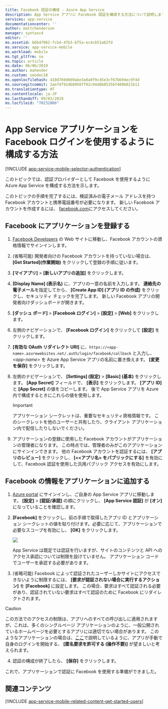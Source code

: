 ```yaml
---
title: Facebook 認証の構成 - Azure App Service
description: App Service アプリに Facebook 認証を構成する方法について説明します。
services: app-service
documentationcenter: ''
author: mattchenderson
manager: syntaxc4
editor: ''
ms.assetid: b6b4f062-fcb4-47b3-b75a-ec4cb51a62fd
ms.service: app-service-mobile
ms.workload: mobile
ms.tgt_pltfrm: na
ms.topic: article
ms.date: 06/06/2019
ms.author: mahender
ms.custom: seodec18
ms.openlocfilehash: 410d769d0d9abe3a0a0f9c45e3cf67bb94ec9f4d
ms.sourcegitcommit: 2aefdf92db8950ff02c94d8b0535bf4096021b11
ms.translationtype: HT
ms.contentlocale: ja-JP
ms.lasthandoff: 09/03/2019
ms.locfileid: "70232066"
---
```

# <a name="how-to-configure-your-app-service-application-to-use-facebook-login"></a>App Service アプリケーションを Facebook ログインを使用するように構成する方法
[!INCLUDE [app-service-mobile-selector-authentication](../../includes/app-service-mobile-selector-authentication.md)]

このトピックでは、認証プロバイダーとして Facebook を使用するように Azure App Service を構成する方法を示します。

このトピックの手順を完了するには、検証済みの電子メール アドレスを持つ Facebook アカウントと携帯電話番号が必要になります。 新しい Facebook アカウントを作成するには、 [facebook.com]にアクセスしてください。

## <a name="register"> </a>Facebook にアプリケーションを登録する
1. [Facebook Developers] の Web サイトに移動し、Facebook アカウントの資格情報でサインインします。
3. (省略可能) 開発者向けの Facebook アカウントを持っていない場合は、 **[Get Started]\(作業開始\)** をクリックして登録の手順に従います。
4. **[マイアプリ]**  >  **[新しいアプリの追加]** をクリックします。
5. **[Display Name] (表示名)** に、アプリの一意の名前を入力します。 **連絡先の電子メール**を指定してから、 **[Create App ID] (アプリ ID の作成)** をクリックし、セキュリティ チェックを完了します。 新しい Facebook アプリの開発者向けダッシュボードが開きます。
6. **[ダッシュ ボード]**  >  **[Facebook ログイン]**  >  **[設定]**  >  **[Web]** をクリックします。
1. 左側のナビゲーションで、 **[Facebook ログイン]** をクリックして **[設定]** をクリックします。
1. **[有効な OAuth リダイレクト URI]** に、`https://<app-name>.azurewebsites.net/.auth/login/facebook/callback` と入力し、 *\<app-name>* を Azure App Service アプリの名前に置き換えます。 **[変更を保存]** をクリックします。
8. 左側のナビゲーションで、 **[Settings] (設定)**  >  **[Basic] (基本)** をクリックします。 **[App Secret]** フィールドで、 **[表示]** をクリックします。 **[アプリ ID]** と **[App Secret]** の値をコピーします。 後で App Service アプリを Azure 内で構成するときにこれらの値を使用します。
   
   > [!IMPORTANT]
   > アプリケーション シークレットは、重要なセキュリティ資格情報です。 このシークレットを他のユーザーと共有したり、クライアント アプリケーション内で配信したりしないでください。
   > 
   > 
9. アプリケーションの登録に使用した Facebook アカウントがアプリケーションの管理者になります。 この時点では、管理者のみがこのアプリケーションにサインインできます。 他の Facebook アカウントを認証するには、 **[アプリのレビュー]** をクリックし、 **[\<<アプリ名> をパブリックにする]** を有効にして、Facebook 認証を使用した汎用パブリック アクセスを有効にします。

## <a name="secrets"> </a>Facebook の情報をアプリケーションに追加する
1. [Azure portal] にサインインし、ご自身の App Service アプリに移動します。 **[設定]**  >  **[認証/承認]** の順にクリックし、 **[App Service 認証]** が **[オン]** になっていることを確認します。
2. **[Facebook]** をクリックし、前の手順で取得したアプリ ID とアプリケーション シークレットの値を貼り付けます。必要に応じて、アプリケーションで必要なスコープを有効にし、 **[OK]** をクリックします。
   
    ![][0]
   
    App Service は既定では認証を行いますが、サイトのコンテンツと API へのアクセス承認については制限を設けていません。 アプリケーション コードでユーザーを承認する必要があります。
3. (省略可能) Facebook によって認証されたユーザーしかサイトにアクセスできないように制限するには、 **[要求が認証されない場合に実行するアクション]** を **[Facebook]** に設定します。 この場合、要求はすべて認証される必要があり、認証されていない要求はすべて認証のために Facebook にリダイレクトされます。
 
> [!CAUTION]
> この方法でのアクセスの制限は、アプリへのすべての呼び出しに適用されますが、これは、多くのシングルページ アプリケーションのように、一般公開されているホームページを必要とするアプリには適切でない場合があります。 このようなアプリケーションの場合は、[ここ](overview-authentication-authorization.md#authentication-flow)で説明しているように、アプリが手動で自身のログインを開始する、 **[匿名要求を許可する (操作不要)]** が望ましいと考えられます。

4. 認証の構成が終了したら、 **[保存]** をクリックします。

これで、アプリケーションで認証に Facebook を使用する準備ができました。

## <a name="related-content"> </a>関連コンテンツ
[!INCLUDE [app-service-mobile-related-content-get-started-users](../../includes/app-service-mobile-related-content-get-started-users.md)]

<!-- Images. -->
[0]: ./media/app-service-mobile-how-to-configure-facebook-authentication/mobile-app-facebook-settings.png

<!-- URLs. -->
[Facebook Developers]: https://go.microsoft.com/fwlink/p/?LinkId=268286
[facebook.com]: https://go.microsoft.com/fwlink/p/?LinkId=268285
[Get started with authentication]: /en-us/develop/mobile/tutorials/get-started-with-users-dotnet/
[Azure Portal]: https://portal.azure.com/
